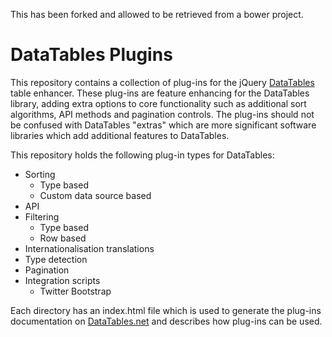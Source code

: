 This has been forked and allowed to be retrieved from a bower project.


DataTables Plugins
==================

This repository contains a collection of plug-ins for the jQuery [DataTables](http://datatables.net) table enhancer. These plug-ins are feature enhancing for the DataTables library, adding extra options to core functionality such as additional sort algorithms, API methods and pagination controls. The plug-ins should not be confused with DataTables "extras" which are more significant software libraries which add additional features to DataTables.

This repository holds the following plug-in types for DataTables:

* Sorting
  * Type based
  * Custom data source based
* API 
* Filtering
  * Type based
  * Row based
* Internationalisation translations
* Type detection
* Pagination
* Integration scripts
  * Twitter Bootstrap

Each directory has an index.html file which is used to generate the plug-ins documentation on [DataTables.net](http://datatables.net/plug-ins) and describes how plug-ins can be used.
